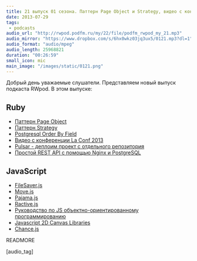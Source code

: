 ```yaml
---
title: 21 выпуск 01 сезона. Паттерн Page Object и Strategy, видео с конференции La Conf 2013, Move.js, Pajama.js и прочее
date: 2013-07-29
tags:
 - podcasts
audio_url: "http://rwpod.podfm.ru/my/22/file/podfm_rwpod_my_21.mp3"
audio_mirror: "https://www.dropbox.com/s/6hx0wkz03jq3ux5/0121.mp3?dl=1"
audio_format: "audio/mpeg"
audio_length: 25968821
duration: "00:26:59"
small_icon: mic
main_image: "/images/static/0121.png"
---
```


Добрый день уважаемые слушатели. Представляем новый выпуск подкаста RWpod. В этом выпуске:

## Ruby

 - [Паттерн Page Object](http://blog.josephwilk.net/cucumber/page-object-pattern.html)
 - [Паттерн Strategy](http://reefpoints.dockyard.com/2013/07/25/design-patterns-strategy-pattern.html)
 - [Postgresql Order By Field](http://paramitech.com/postgres-order-by-field/)
 - [Видео с конференции La Conf 2013](http://video.la-conf.org/2013)
 - [Pulsar - деплоим проект с отдельного репозитория](http://pulsar.nebulab.it/)
 - [Простой REST API с помощью Nginx и PostgreSQL](http://rny.io/nginx/postgresql/2013/07/26/simple-api-with-nginx-and-postgresql.html)

## JavaScript

 - [FileSaver.js](https://github.com/eligrey/FileSaver.js/)
 - [Move.js](https://github.com/skycocker/move.js)
 - [Pajama.js](http://www.pajamajs.com/)
 - [Ractive.js](http://www.ractivejs.org/)
 - [Руководство по JS объектно-ориентированному программированию](http://www.objectplayground.com/)
 - [Javascript 2D Canvas Libraries](https://docs.google.com/spreadsheet/ccc?key=0Aqj_mVmuz3Y8dHNhUVFDYlRaaXlyX0xYSTVnalV5ZlE#gid=0)
 - [Chance.js](http://chancejs.com/)

READMORE

[audio_tag]